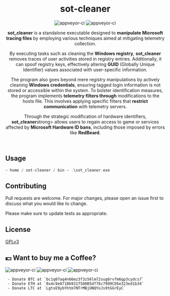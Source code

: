 <p align="center">
<h1 align="center">sot-cleaner</h1>
<p align="center">
  <img src="https://img.shields.io/badge/Windows-0078D6?style=for-the-badge&logo=windows&logoColor=white" alt="appveyor-ci" />
  <img src="https://img.shields.io/badge/C%2B%2B-00599C?style=for-the-badge&logo=c%2B%2B&logoColor=white" alt="appveyor-ci" />
</p>
<p align="center">
  <strong>sot_cleaner</strong> is a standalone executable designed to <strong>manipulate Microsoft tracing files</strong> by employing various techniques aimed at mitigating telemetry collection.
<p align="center">By executing tasks such as cleaning the <strong>Windows registry</strong>, <strong>sot_cleaner</strong> removes traces of user activities stored in registry entries. Additionally, it can spoof registry keys, effectively altering <strong>GUID</strong> (Globally Unique Identifier) values associated with user-specific information.
<p align="center">
The program also goes beyond mere registry manipulations by actively cleaning  <strong>Windows credentials</strong>, ensuring tagged login information is not stored or accessible within the system. To bolster identification measures, the program implements  <strong>telemetry filters through</strong> modifications to the hosts file. This involves applying specific filters that  <strong>restrict communication</strong> with telemetry servers.
<p align="center">
  Through the strategic modification of hardware identifiers, <strong>sot_cleaner</strong>strong> allows users to regain access to game or services affected by <strong>Microsoft Hardware ID bans</strong>, including those imposed by errors like <strong>RedBeard</strong>.
</p>
</p>
</p>
</p>
</p>
</p>

</br>


## Usage

```cpp
~ home / sot-cleaner / bin ~ .\sot_cleaner.exe
```

## Contributing
Pull requests are welcome. For major changes, please open an issue first to discuss what you would like to change.

Please make sure to update tests as appropriate.

## License
[GPLv3](https://choosealicense.com/licenses/gpl-3.0/)

## 💵 Want to buy me a Coffee?
<p align="left">
  <img src="https://img.shields.io/badge/Bitcoin-000000?style=for-the-badge&logo=bitcoin&logoColor=white" alt="appveyor-ci" />
  <img src="https://img.shields.io/badge/Ethereum-3C3C3D?style=for-the-badge&logo=Ethereum&logoColor=white" alt="appveyor-ci" />
  <img src="https://img.shields.io/badge/Litecoin-A6A9AA?style=for-the-badge&logo=Litecoin&logoColor=white" alt="appveyor-ci" />
</p>

     - Donate BTC at `bc1q07aq4n66mz3f3z56lm72sug6rvfm6qp3cydcs7`
     - Donate ETH at `0x4c9e8710b931f580B5d776c7989CE6e323ed1b34`
     - Donate LTC at `LgtxE9ybYhtm7NTrMBjUNQYoJs9tGGrEyC`
